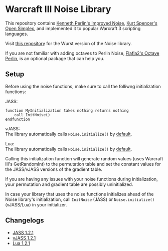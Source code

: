 # Warcraft III Noise Library

This repository contains [Kenneth Perlin's Improved Noise](https://mrl.nyu.edu/~perlin/noise/), [Kurt Spencer's Open Simplex](https://gist.github.com/KdotJPG/b1270127455a94ac5d19), and implemented it to popular Warcraft 3 scripting languages.

Visit [this repository](https://github.com/eGlint/wurstNoiselib) for the Wurst version of the Noise library.

If you are not familiar with adding octaves to Perlin Noise, [Flafla2's Octave Perlin](https://flafla2.github.io/2014/08/09/perlinnoise.html), is an optional package that can help you.

## Setup

Before using the noise functions, make sure to call the folliwng initialization functions:

JASS:
```
function MyInitialization takes nothing returns nothing 
    call InitNoise()
endfunction
```

vJASS:<br>
The library automatically calls `Noise.initialize()` by [default](vJASS/Noise.j#L10-14).

Lua:<br>
The library automatically calls `Noise.initialize()` by [default](Lua/Noise.lua#L209).

Calling this initialization function will generate random values (uses Warcraft III's GetRandomInt) to the permutation table and set the constant values for the JASS/vJASS versions of the gradient table. 

If you are having any issues with your noise functions during initialization, your permutation and gradient table are possibly uninitialized. 

In case your library that uses the noise functions initializes ahead of the Noise library's initialization, call `InitNoise` (JASS) or `Noise.initialize()` (vJASS/Lua) in your initializer.

## Changelogs

- [JASS 1.2.1](JASS/changelog.md)
- [vJASS 1.2.1](vJASS/changelog.md)
- [Lua 1.2.1](Lua/changelog.md)

